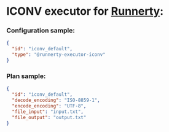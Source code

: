 # ICONV executor for [Runnerty]:

### Configuration sample:
```json
{
  "id": "iconv_default",
  "type": "@runnerty-executor-iconv"
}
```

### Plan sample:
```json
{
  "id": "iconv_default",
  "decode_encoding": "ISO-8859-1",
  "encode_encoding": "UTF-8",
  "file_input": "input.txt",
  "file_output": "output.txt"
}
```


[Runnerty]: http://www.runnerty.io
